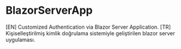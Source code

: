 # BlazorServerApp
[EN] Customized Authentication via Blazor Server Application.
[TR] Kişiselleştirilmiş kimlik doğrulama sistemiyle geliştirilen blazor server uygulaması.
